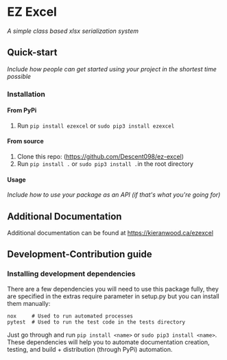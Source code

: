 # EZ Excel

*A simple class based xlsx serialization system*

## Quick-start

*Include how people can get started using your project in the shortest time possible*

### Installation

#### From PyPi

1. Run ```pip install ezexcel``` or ```sudo pip3 install ezexcel```

#### From source

1. Clone this repo: (https://github.com/Descent098/ez-excel)
2. Run ```pip install .``` or ```sudo pip3 install .```in the root directory

#### Usage

*Include how to use your package as an API (if that's what you're going for)*

## Additional Documentation

Additional documentation can be found at https://kieranwood.ca/ezexcel

## Development-Contribution guide

### Installing development dependencies

There are a few dependencies you will need to use this package fully, they are specified in the extras require parameter in setup.py but you can install them manually:

```
nox   	# Used to run automated processes
pytest 	# Used to run the test code in the tests directory
```

Just go through and run ```pip install <name>``` or ```sudo pip3 install <name>```. These dependencies will help you to automate documentation creation, testing, and build + distribution (through PyPi) automation.

